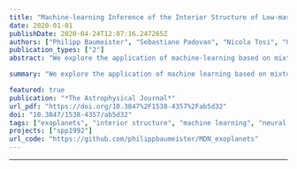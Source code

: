 ```yaml
---
title: "Machine-learning Inference of the Interior Structure of Low-mass Exoplanets"
date: 2020-01-01
publishDate: 2020-04-24T12:07:16.247265Z
authors: ["Philipp Baumeister", "Sebastiano Padovan", "Nicola Tosi", "Grégoire Montavon", "Nadine Nettelmann", "Jasmine MacKenzie", "Mareike Godolt"]
publication_types: ["2"]
abstract: "We explore the application of machine-learning based on mixture density neural networks (MDNs) to the interior characterization of low-mass exoplanets up to 25 Earth masses constrained by mass, radius, and fluid Love number, k 2. We create a data set of 900,000 synthetic planets, consisting of an iron-rich core, a silicate mantle, a high-pressure ice shell, and a gaseous H/He envelope, to train a MDN using planetary mass and radius as inputs to the network. For this layered structure, we show that the MDN is able to infer the distribution of possible thicknesses of each planetary layer from mass and radius of the planet. This approach obviates the time-consuming task of calculating such distributions with a dedicated set of forward models for each individual planet. While gas-rich planets may be characterized by compositional gradients rather than distinct layers, the method presented here can be easily extended to any interior structure model. The fluid Love number k 2 bears constraints on the mass distribution in the planets’ interiors and will be measured for an increasing number of exoplanets in the future. Adding k 2 as an input to the MDN significantly decreases the degeneracy of the possible interior structures. In an open repository, we provide the trained MDN to be used through a Python Notebook."

summary: "We explore the application of machine learning based on mixture density neural networks (MDNs) to the interior characterization of low-mass exoplanets up to 25 Earth masses constrained by mass, radius, and fluid Love number $k_2$. We show that the MDN is able to infer the distribution of possible thicknesses of each planetary layer from mass and radius of the planet."

featured: true
publication: "*The Astrophysical Journal*"
url_pdf: "https://doi.org/10.3847%2F1538-4357%2Fab5d32"
doi: "10.3847/1538-4357/ab5d32"
tags: ["exoplanets", "interior structure", "machine learning", "neural networks", "mixture density networks", "love number", "interior modeling"]
projects: ["spp1992"]
url_code: "https://github.com/philippbaumeister/MDN_exoplanets"
---
```


---

